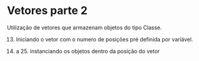 # Vetores parte 2



Utilização de vetores que armazenam objetos do tipo Classe.



13. Iniciando o vetor com o numero de posições pré definida por variável.

15. a 25. instanciando os objetos dentro da posição do vetor



